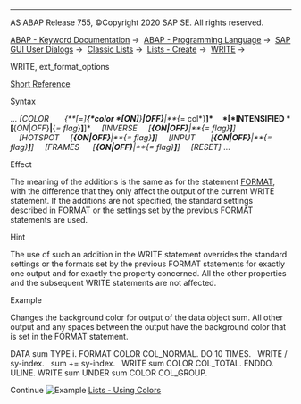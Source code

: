  

* * *

AS ABAP Release 755, ©Copyright 2020 SAP SE. All rights reserved.

[ABAP - Keyword Documentation](javascript:call_link\('abenabap.htm'\)) →  [ABAP - Programming Language](javascript:call_link\('abenabap_reference.htm'\)) →  [SAP GUI User Dialogs](javascript:call_link\('abenabap_screens.htm'\)) →  [Classic Lists](javascript:call_link\('abenabap_dynpro_list.htm'\)) →  [Lists - Create](javascript:call_link\('abenabap_lists.htm'\)) →  [WRITE](javascript:call_link\('abapwrite-.htm'\)) → 

WRITE, ext\_format\_options

[Short Reference](javascript:call_link\('abapwrite_shortref.htm'\))

Syntax

... *\[*COLOR       *{**\[*\=*\]**{*color *\[*ON*\]**}**|*OFF*}**|**{*\= col*}**\]*
    *\[*INTENSIFIED *\[**{*ON*|*OFF*}**|**{*\= flag*}**\]**\]*
    *\[*INVERSE     *\[**{*ON*|*OFF*}**|**{*\= flag*}**\]**\]*
    *\[*HOTSPOT     *\[**{*ON*|*OFF*}**|**{*\= flag*}**\]**\]*
    *\[*INPUT       *\[**{*ON*|*OFF*}**|**{*\= flag*}**\]**\]*
    *\[*FRAMES      *\[**{*ON*|*OFF*}**|**{*\= flag*}**\]**\]*
    *\[*RESET*\]* ...

Effect

The meaning of the additions is the same as for the statement [FORMAT](javascript:call_link\('abapformat.htm'\)), with the difference that they only affect the output of the current WRITE statement. If the additions are not specified, the standard settings described in FORMAT or the settings set by the previous FORMAT statements are used.

Hint

The use of such an addition in the WRITE statement overrides the standard settings or the formats set by the previous FORMAT statements for exactly one output and for exactly the property concerned. All the other properties and the subsequent WRITE statements are not affected.

Example

Changes the background color for output of the data object sum. All other output and any spaces between the output have the background color that is set in the FORMAT statement.

DATA sum TYPE i.
FORMAT COLOR COL\_NORMAL.
DO 10 TIMES.
  WRITE / sy-index.
  sum += sy-index.
  WRITE sum COLOR COL\_TOTAL.
ENDDO.
ULINE.
WRITE sum UNDER sum COLOR COL\_GROUP.

Continue
![Example](exa.gif "Example") [Lists - Using Colors](javascript:call_link\('abenlist_format_color_abexa.htm'\))